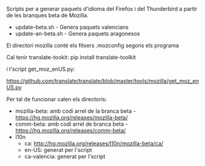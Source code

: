 Scripts per a generar paquets d'idioma del Firefox i del Thunderbird a partir de les branques beta de Mozilla.

* update-beta.sh - Genera paquets valencians
* update-an-beta.sh - Genera paquets aragonesos

El directori mozilla conté els fitxers .mozconfig segons els programa

Cal tenir translate-tookit: pip install translate-toolkit

i l'script get_moz_enUS.py:

https://github.com/translate/translate/blob/master/tools/mozilla/get_moz_enUS.py

Per tal de funcionar calen els directoris:

* mozilla-beta: amb codi arrel de la branca beta - https://hg.mozilla.org/releases/mozilla-beta/
* comm-beta: amb codi arrel de branca beta - https://hg.mozilla.org/releases/comm-beta/
* l10n
  * ca: http://hg.mozilla.org/releases/l10n/mozilla-beta/ca/
  * en-US: generat per l'script
  * ca-valencia: generat per l'script

